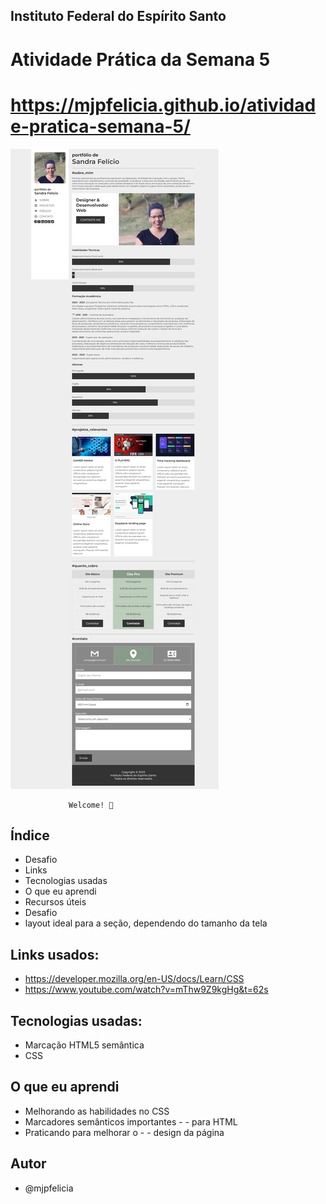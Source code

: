 ## Instituto Federal do Espírito Santo

# Atividade Prática da Semana 5
# https://mjpfelicia.github.io/atividade-pratica-semana-5/
<img src="./img/portifolio.png" alt="Site em Telas" />

                 Welcome! 👋

## Índice

- Desafio
- Links
- Tecnologias usadas
- O que eu aprendi
- Recursos úteis
- Desafio
- layout ideal para a seção, dependendo do tamanho da tela


## Links usados:

- https://developer.mozilla.org/en-US/docs/Learn/CSS
- https://www.youtube.com/watch?v=mThw9Z9kgHg&t=62s




## Tecnologias usadas:
- Marcação HTML5 semântica
- CSS


## O que eu aprendi

- Melhorando as habilidades no CSS
- Marcadores semânticos importantes - - para HTML
- Praticando para melhorar o - - design da página

## Autor
- @mjpfelicia
